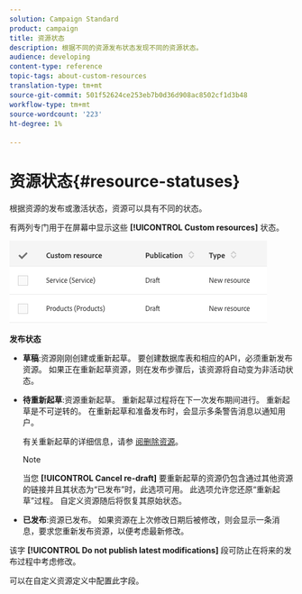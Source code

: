 ```yaml
---
solution: Campaign Standard
product: campaign
title: 资源状态
description: 根据不同的资源发布状态发现不同的资源状态。
audience: developing
content-type: reference
topic-tags: about-custom-resources
translation-type: tm+mt
source-git-commit: 501f52624ce253eb7b0d36d908ac8502cf1d3b48
workflow-type: tm+mt
source-wordcount: '223'
ht-degree: 1%

---
```



# 资源状态{#resource-statuses}

根据资源的发布或激活状态，资源可以具有不同的状态。

有两列专门用于在屏幕中显示这些 **[!UICONTROL Custom resources]** 状态。

![](assets/schema_colonne_1.png)

**发布状态**

* **草稿**:资源刚刚创建或重新起草。 要创建数据库表和相应的API，必须重新发布资源。 如果正在重新起草资源，则在发布步骤后，该资源将自动变为非活动状态。
* **待重新起草**:资源重新起草。 重新起草过程将在下一次发布期间进行。 重新起草是不可逆转的。 在重新起草和准备发布时，会显示多条警告消息以通知用户。

   有关重新起草的详细信息，请参 [阅删除资源](../../developing/using/deleting-a-resource.md)。

   >[!NOTE]
   >
   >当您 **[!UICONTROL Cancel re-draft]** 要重新起草的资源仍包含通过其他资源的链接并且其状态为“已发布”时，此选项可用。 此选项允许您还原“重新起草”过程。 自定义资源随后将恢复其原始状态。

* **已发布**:资源已发布。 如果资源在上次修改日期后被修改，则会显示一条消息，要求您重新发布资源，以便考虑最新修改。

该字 **[!UICONTROL Do not publish latest modifications]** 段可防止在将来的发布过程中考虑修改。

可以在自定义资源定义中配置此字段。
